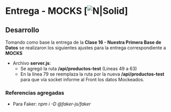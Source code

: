 # Entrega - MOCKS [![N|Solid](https://cdn0.iconfinder.com/data/icons/seo-web-4-1/128/Vigor_Cloud-Server-Database-Hosting-50.png)]
## Desarrollo
Tomando como base la entrega de la **Clase 16 - Nuestra Primera Base de Datos** se realizaron los siguientes ajustes para la entrega correspondiente a **MOCKS**
- Archivo **server.js**:
    - Se agregó la ruta **/api/productos-test** (Líneas 49 a 63)
    - En la línea 79 se reemplaza la ruta por la nueva **/api/productos-test** para que vía socket informe al Front los datos Mockeados.

### Referencias agregadas
- Para Faker: *npm i -D @faker-js/faker*
